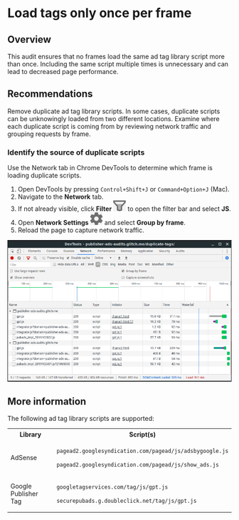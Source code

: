 # Load tags only once per frame

## Overview

This audit ensures that no frames load the same ad tag library script more than
once. Including the same script multiple times is unnecessary and can lead to
decreased page performance.

## Recommendations

Remove duplicate ad tag library scripts. In some cases, duplicate scripts can be
unknowingly loaded from two different locations. Examine where each duplicate
script is coming from by reviewing network traffic and grouping requests by
frame.

### Identify the source of duplicate scripts

Use the Network tab in Chrome DevTools to determine which frame is loading duplicate scripts.

1. Open DevTools by pressing `Control+Shift+J` or `Command+Option+J` (Mac).
2. Navigate to the **Network** tab.
3. If not already visible, click **Filter**
   ![The Filter icon](./images/filter.png) to open the filter bar and select
   **JS**.
4. Open **Network Settings**
   ![The Network Settings icon](./images/settings.png) and select
   **Group by frame**.
5. Reload the page to capture network traffic.

![A screenshot of the Network tab in Chrome DevTools](./images/duplicate-scripts-devtools.png)

## More information

The following ad tag library scripts are supported:

<table>
  <tr>
    <th>Library</th>
    <th>Script(s)</th>
  </tr>
  <tr>
    <td>AdSense</td>
    <td>
      <p><code>pagead2.googlesyndication.com/pagead/js/adsbygoogle.js</code></p>
      <p><code>pagead2.googlesyndication.com/pagead/js/show_ads.js</code></p>
    </td>
  </tr>
  <tr>
    <td>Google Publisher Tag</td>
    <td>
      <p><code>googletagservices.com/tag/js/gpt.js</code></p>
      <p><code>securepubads.g.doubleclick.net/tag/js/gpt.js</code></p>
    </td>
  </tr>
</table>
